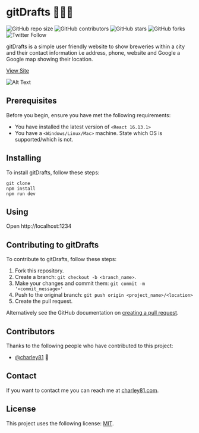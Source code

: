 # gitDrafts 🍺🍺🍺

![GitHub repo size](https://img.shields.io/github/repo-size/charley81/gitDrafts)
![GitHub contributors](https://img.shields.io/github/contributors/charley81/gitDrafts)
![GitHub stars](https://img.shields.io/github/stars/charley81/gitDrafts?style=social)
![GitHub forks](https://img.shields.io/github/forks/charley81/gitDrafts?style=social)
![Twitter Follow](https://img.shields.io/twitter/follow/charley81?style=social)

gitDrafts is a simple user friendly website to show breweries within a city and their contact information i.e address, phone, website and Google a Google map showing their location.

[View Site](https://gitdrafts.netlify.app/)

![Alt Text](https://media.giphy.com/media/fr54P4120vEVNAoWha/giphy.gif)

## Prerequisites

Before you begin, ensure you have met the following requirements:

<!--- These are just example requirements. Add, duplicate or remove as required --->

- You have installed the latest version of `<React 16.13.1>`
- You have a `<Windows/Linux/Mac>` machine. State which OS is supported/which is not.

## Installing <gitDrafts>

To install gitDrafts, follow these steps:

```
git clone
npm install
npm run dev
```

## Using

Open http://localhost:1234

## Contributing to gitDrafts

To contribute to gitDrafts, follow these steps:

1. Fork this repository.
2. Create a branch: `git checkout -b <branch_name>`.
3. Make your changes and commit them: `git commit -m '<commit_message>'`
4. Push to the original branch: `git push origin <project_name>/<location>`
5. Create the pull request.

Alternatively see the GitHub documentation on [creating a pull request](https://help.github.com/en/github/collaborating-with-issues-and-pull-requests/creating-a-pull-request).

## Contributors

Thanks to the following people who have contributed to this project:

- [@charley81](https://github.com/charley81) 📖

## Contact

If you want to contact me you can reach me at [charley81.com](http://charley81.com).

## License

<!--- If you're not sure which open license to use see https://choosealicense.com/--->

This project uses the following license: [MIT](https://opensource.org/licenses/MIT).
